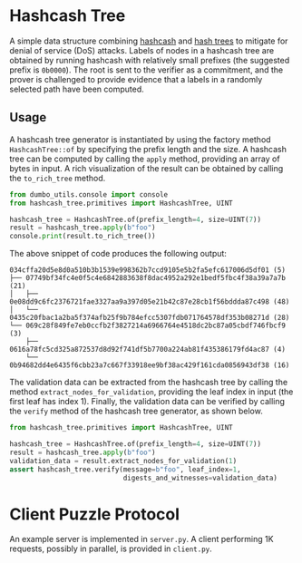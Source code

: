 # Hashcash Tree

A simple data structure combining [hashcash](https://en.wikipedia.org/wiki/Hashcash) and [hash trees](https://en.wikipedia.org/wiki/Merkle_tree) to mitigate for denial of service (DoS) attacks.
Labels of nodes in a hashcash tree are obtained by running hashcash with relatively small prefixes (the suggested prefix is `0b0000`).
The root is sent to the verifier as a commitment, and the prover is challenged to provide evidence that a labels in a randomly selected path have been computed.


## Usage

A hashcash tree generator is instantiated by using the factory method `HashcashTree::of` by specifying the prefix length and the size.
A hashcash tree can be computed by calling the `apply` method, providing an array of bytes in input.
A rich visualization of the result can be obtained by calling the `to_rich_tree` method. 

```python
from dumbo_utils.console import console
from hashcash_tree.primitives import HashcashTree, UINT

hashcash_tree = HashcashTree.of(prefix_length=4, size=UINT(7))
result = hashcash_tree.apply(b"foo")
console.print(result.to_rich_tree())
```

The above snippet of code produces the following output:
```
034cffa20d5e8d0a510b3b1539e998362b7ccd9105e5b2fa5efc617006d5df01 (5)
├── 07749bf34fc4e0f5c4e6842883638f8dac4952a292e1bedf5fbc4f38a39a7a7b (21)
│   ├── 0e08dd9c6fc2376721fae3327aa9a397d05e21b42c87e28cb1f56bddda87c498 (48)
│   └── 0435c20fbac1a2ba5f374afb25f9b784efcc5307fdb071764578df353b08271d (28)
└── 069c28f849fe7eb0ccfb2f3827214a6966764e4518dc2bc87a05cbdf746fbcf9 (3)
    ├── 0616a78fc5cd325a872537d8d92f741df5b7700a224ab81f435386179fd4ac87 (4)
    └── 0b94682dd4e6435f6cbb23a7c667f33918ee9bf38ac429f161cda0856943df38 (16)
```

The validation data can be extracted from the hashcash tree by calling the method `extract_nodes_for_validation`, providing the leaf index in input (the first leaf has index 1).
Finally, the validation data can be verified by calling the `verify` method of the hashcash tree generator, as shown below.

```python
from hashcash_tree.primitives import HashcashTree, UINT

hashcash_tree = HashcashTree.of(prefix_length=4, size=UINT(7))
result = hashcash_tree.apply(b"foo")
validation_data = result.extract_nodes_for_validation(1)
assert hashcash_tree.verify(message=b"foo", leaf_index=1,
                            digests_and_witnesses=validation_data)
```


# Client Puzzle Protocol

An example server is implemented in `server.py`.
A client performing 1K requests, possibly in parallel, is provided in `client.py`.
